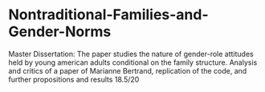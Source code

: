 # Nontraditional-Families-and-Gender-Norms
Master Dissertation: The paper studies the nature of gender-role attitudes held by young american adults conditional on the family structure. Analysis and critics of a paper of Marianne Bertrand, replication of the code, and further propositions and results
18.5/20
